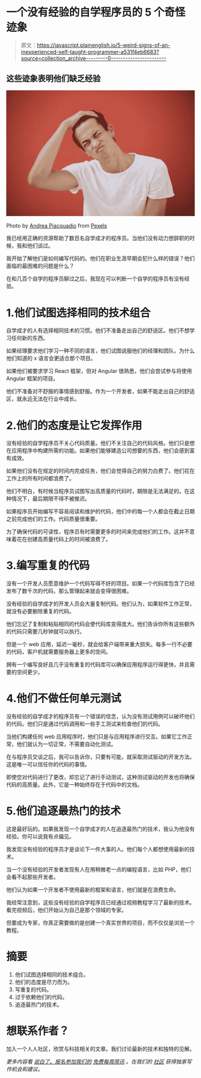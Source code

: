 # 一个没有经验的自学程序员的 5 个奇怪迹象

> 原文：<https://javascript.plainenglish.io/5-weird-signs-of-an-inexperienced-self-taught-programmer-a531f4eb6683?source=collection_archive---------0----------------------->

## 这些迹象表明他们缺乏经验

![](img/3fcd5d3d226b7ecb6504ce4574d5714b.png)

Photo by [Andrea Piacquadio](https://www.pexels.com/@olly?utm_content=attributionCopyText&utm_medium=referral&utm_source=pexels) from [Pexels](https://www.pexels.com/photo/young-displeased-man-with-piercing-making-face-3799787/?utm_content=attributionCopyText&utm_medium=referral&utm_source=pexels)

我已经用正确的资源帮助了数百名自学成才的程序员。当他们没有动力想辞职的时候，我和他们谈过。

我开始了解他们是如何编写代码的。他们在职业生涯早期会犯什么样的错误？他们面临的最困难的问题是什么？

在和几百个自学的程序员聊过之后，我现在可以判断一个自学的程序员有没有经验。

# 1.他们试图选择相同的技术组合

自学成才的人有选择相同技术的习惯。他们不准备走出自己的舒适区。他们不想学习任何新的东西。

如果经理要求他们学习一种不同的语言，他们试图说服他们的经理和团队，为什么他们知道的 x 语言会更适合那个项目。

如果他们被要求学习 React 框架，但对 Angular 很熟悉，他们会尝试参与将使用 Angular 框架的项目。

他们不准备对不舒服的事情感到舒服。作为一个开发者，如果不能走出自己的舒适区，就永远无法在行业中成长。

# 2.他们的态度是让它发挥作用

没有经验的自学程序员不关心代码质量。他们不关注自己的代码风格。他们只是想在应用程序中构建所需的功能。如果他们能够建造公司想要的东西，他们会感到富有成效。

如果他们没有在规定的时间内完成任务，他们会觉得自己的努力白费了。他们花在工作上的所有时间都浪费了。

他们不明白，有时候当程序员试图写出高质量的代码时，期限是无法满足的。在这种情况下，最后期限不得不被推迟。

如果程序员开始编写不容易阅读和维护的代码，他们中的每一个人都会在截止日期之前完成他们的工作。代码质量很重要。

为了确保代码的可读性，程序员有时需要更多的时间来完成他们的工作。这并不意味着花在创建高质量代码上的时间被浪费了。

# 3.编写重复的代码

没有一个开发人员愿意维护一个代码写得不好的项目。如果一个代码库包含了已经发布了数千次的代码，那么管理起来就会变得很困难。

没有经验的自学成才的开发人员会大量复制代码。他们认为，如果软件工作正常，就没有必要删除重复的代码。

他们忘记了复制和粘贴相同的代码会使代码库变得庞大。他们告诉你所有这些额外的代码只需要几秒钟就可以执行。

但是一个 web 应用，延迟一毫秒，就会给客户端带来重大损失。每多一行不必要的代码，客户机就需要服务器上更多的空间。

拥有一个编写良好且几乎没有重复的代码库可以确保应用程序运行得更快，并且需要的空间更少。

# 4.他们不做任何单元测试

没有经验的自学成才的程序员有一个错误的信念，认为没有测试用例可以破坏他们的代码。他们只是通过代码调用和一些手工测试来检查他们的代码。

当他们构建任何 web 应用程序时，他们只是与应用程序进行交互。如果它工作正常，他们就认为一切正常，不需要自动化测试。

在与程序员交谈之后，我可以告诉你，只要有可能，就采取测试驱动的开发方法。这是唯一可以信任你的代码的事情。

即使您对代码进行了更改，却忘记了进行手动测试，这种测试驱动的开发也将确保代码的高质量。此外，它是一种始终存在于代码中的文档。

# 5.他们追逐最热门的技术

这是最好玩的。如果我发现一个自学成才的人在追逐最热门的技术，我认为他没有经验。你可以说我有点偏见。

我发现没有经验的程序员才是谈论下一件大事的人。他们每个人都想使用最新的技术。

当一个没有经验的开发者发现有人在用稍微老一点的编程语言，比如 PHP，他们会看不起那些开发者。

他们认为如果一个开发者不使用最新的框架和语言，他们就是在浪费生命。

我经常注意到，这些没有经验的自学程序员已经通过视频教程学习了最新的技术。看完视频后，他们开始认为自己是那个领域的专家。

但要成为专家，你真正需要做的是创建一个真实世界的项目，而不仅仅是浏览一个教程。

# 摘要

1.  他们试图选择相同的技术组合。
2.  他们的态度是尽力而为。
3.  写重复的代码。
4.  过于依赖他们的代码。
5.  追逐最热门的技术。

# 想联系作者？

加入一个人人社区，欣赏与科技相关的文章。我们讨论最新的技术和独特的见解。

*更多内容看* [*说白了。报名参加我们的*](http://plainenglish.io/) [*免费每周简讯*](http://newsletter.plainenglish.io/) *。在我们的* [*社区*](https://discord.gg/GtDtUAvyhW) *获得独家写作机会和建议。*